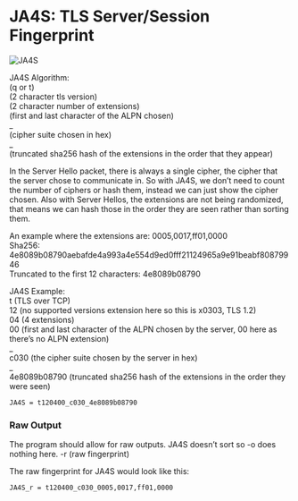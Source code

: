# JA4S: TLS Server/Session Fingerprint

![JA4S](https://github.com/FoxIO-LLC/ja4/blob/main/technical_details/JA4S.png)

JA4S Algorithm:  
(q or t)  
(2 character tls version)  
(2 character number of extensions)  
(first and last character of the ALPN chosen)  
_  
(cipher suite chosen in hex)  
_  
(truncated sha256 hash of the extensions in the order that they appear)

In the Server Hello packet, there is always a single cipher, the cipher that the server chose to communicate in. So with JA4S, we don’t need to count the number of ciphers or hash them, instead we can just show the cipher chosen. Also with Server Hellos, the extensions are not being randomized, that means we can hash those in the order they are seen rather than sorting them.

An example where the extensions are: 0005,0017,ff01,0000  
Sha256: 4e8089b08790aebafde4a993a4e554d9ed0fff21124965a9e91beabf80879946  
Truncated to the first 12 characters: 4e8089b08790 

JA4S Example:  
t (TLS over TCP)  
12 (no supported versions extension here so this is x0303, TLS 1.2)  
04 (4 extensions)  
00 (first and last character of the ALPN chosen by the server, 00 here as there’s no ALPN extension)  
_  
c030 (the cipher suite chosen by the server in hex)  
_  
4e8089b08790 (truncated sha256 hash of the extensions in the order they were seen)
```
JA4S = t120400_c030_4e8089b08790 
```
### Raw Output
The program should allow for raw outputs. JA4S doesn’t sort so -o does nothing here.
-r (raw fingerprint)

The raw fingerprint for JA4S would look like this:
```
JA4S_r = t120400_c030_0005,0017,ff01,0000
```
